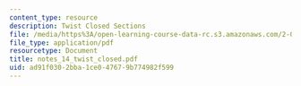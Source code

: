 ```yaml
---
content_type: resource
description: Twist Closed Sections
file: /media/https%3A/open-learning-course-data-rc.s3.amazonaws.com/2-082-ship-structural-analysis-design-13-122-spring-2003/ad91f0302bba1ce047679b774982f599_notes_14_twist_closed.pdf
file_type: application/pdf
resourcetype: Document
title: notes_14_twist_closed.pdf
uid: ad91f030-2bba-1ce0-4767-9b774982f599
---
```

